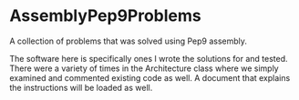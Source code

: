 # AssemblyPep9Problems
A collection of problems that was solved using Pep9 assembly.

The software here is specifically ones I wrote the solutions for and tested. There were a variety of times in the Architecture class where we simply examined and commented existing code as well. A document that explains the instructions will be loaded as well.
